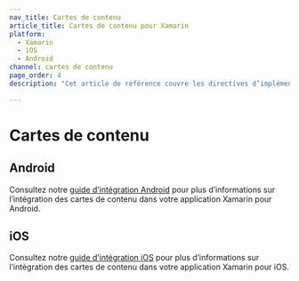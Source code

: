 ```yaml
---
nav_title: Cartes de contenu
article_title: Cartes de contenu pour Xamarin
platform: 
  - Xamarin
  - iOS
  - Android
channel: cartes de contenu
page_order: 4
description: "Cet article de référence couvre les directives d’implémentation des cartes de contenu pour la plateforme Xamarin."

---
```


# Cartes de contenu

## Android

Consultez notre [guide d’intégration Android][1] pour plus d’informations sur l’intégration des cartes de contenu dans votre application Xamarin pour Android.

## iOS 

Consultez notre [guide d’intégration iOS][2] pour plus d’informations sur l’intégration des cartes de contenu dans votre application Xamarin pour iOS.

[1]: {{site.baseurl}}/developer_guide/platform_integration_guides/android/content_cards/data_models/
[2]: {{site.baseurl}}/developer_guide/platform_integration_guides/ios/content_cards/data_model/
